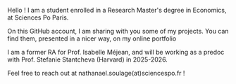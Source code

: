 Hello ! I am a student enrolled in a Research Master's degree in Economics, at Sciences Po Paris. 

On this GitHub account, I am sharing with you some of my projects. You can find them, presented in a nicer way, on my online portfolio

I am a former RA for Prof. Isabelle Méjean, and will be working as a predoc with Prof. Stefanie Stantcheva (Harvard) in 2025-2026. 

Feel free to reach out at nathanael.soulage(at)sciencespo.fr ! 
<!---
NathanaelSoulage/NathanaelSoulage is a ✨ special ✨ repository because its `README.md` (this file) appears on your GitHub profile.
You can click the Preview link to take a look at your changes.
--->
